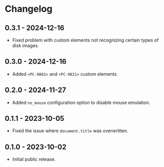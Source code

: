 # Changelog

## 0.3.1 - 2024-12-16
- Fixed problem with custom elements not recognizing certain types of disk images.

## 0.3.0 - 2024-12-16
- Added `<PC-9801>` and `<PC-9821>` custom elements.

## 0.2.0 - 2024-11-27
- Added `no_mouse` configuration option to disable mouse emulation.

## 0.1.1 - 2023-10-05
- Fixed the issue where `document.title` was overwritten.

## 0.1.0 - 2023-10-02
- Initial public release.
